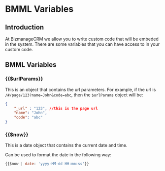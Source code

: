 # BMML Variables


## Introduction
At BizmanageCRM we allow you to write custom code that will be embeded in the system.
There are some variables that you can have access to in your custom code.


## BMML Variables

### {{$urlParams}}
This is an object that contains the url parameters. For example, if the url is `/#/page/123?name=John&code=abc`, then the ```$urlParams``` object will be:
```json
{
    "_url" : "123", //this is the page url
    "name": "John",
    "code": "abc"
}
```


### {{$now}}
This is a date object that contains the current date and time.

Can be used to format the date in the following way:
```javascript
{{$now | date: 'yyyy-MM-dd HH:mm:ss'}}
```